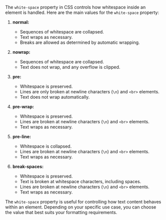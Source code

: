 The `white-space` property in CSS controls how whitespace inside an element is handled. Here are the main values for the `white-space` property:

1. **normal:**
   - Sequences of whitespace are collapsed.
   - Text wraps as necessary.
   - Breaks are allowed as determined by automatic wrapping.

2. **nowrap:**
   - Sequences of whitespace are collapsed.
   - Text does not wrap, and any overflow is clipped.

3. **pre:**
   - Whitespace is preserved.
   - Lines are only broken at newline characters (`\n`) and `<br>` elements.
   - Text does not wrap automatically.

4. **pre-wrap:**
   - Whitespace is preserved.
   - Lines are broken at newline characters (`\n`) and `<br>` elements.
   - Text wraps as necessary.

5. **pre-line:**
   - Whitespace is collapsed.
   - Lines are broken at newline characters (`\n`) and `<br>` elements.
   - Text wraps as necessary.

6. **break-spaces:**
   - Whitespace is preserved.
   - Text is broken at whitespace characters, including spaces.
   - Lines are broken at newline characters (`\n`) and `<br>` elements.
   - Text wraps as necessary.

The `white-space` property is useful for controlling how text content behaves within an element. Depending on your specific use case, you can choose the value that best suits your formatting requirements.
